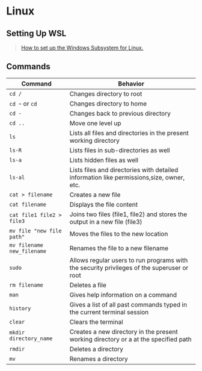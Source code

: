 # Linux

## Setting Up WSL

> [How to set up the Windows Subsystem for Linux.](https://docs.microsoft.com/en-us/windows/wsl/install-win10#step-1---enable-the-windows-subsystem-for-linux)

## Commands

| Command                    | Behavior                                                                                   |
| -------------------------- | ------------------------------------------------------------------------------------------ |
| `cd /`                     | Changes directory to root                                                                  |
| `cd ~` or `cd`             | Changes directory to home                                                                  |
| `cd -`                     | Changes back to previous directory                                                         |
| `cd ..`                    | Move one level up                                                                          |
| `ls`                       | Lists all files and directories in the present working directory                           |
| `ls-R`                     | Lists files in sub-directories as well                                                     |
| `ls-a`                     | Lists hidden files as well                                                                 |
| `ls-al`                    | Lists files and directories with detailed information like permissions,size, owner, etc.   |
| `cat > filename`           | Creates a new file                                                                         |
| `cat filename`             | Displays the file content                                                                  |
| `cat file1 file2 > file3`  | Joins two files (file1, file2) and stores the output in a new file (file3)                 |
| `mv file "new file path"`  | Moves the files to the new location                                                        |
| `mv filename new_filename` | Renames the file to a new filename                                                         |
| `sudo`                     | Allows regular users to run programs with the security privileges of the superuser or root |
| `rm filename`              | Deletes a file                                                                             |
| `man`                      | Gives help information on a command                                                        |
| `history`                  | Gives a list of all past commands typed in the current terminal session                    |
| `clear`                    | Clears the terminal                                                                        |
| `mkdir directory_name`     | Creates a new directory in the present working directory or a at the specified path        |
| `rmdir`                    | Deletes a directory                                                                        |
| `mv`                       | Renames a directory                                                                        |
